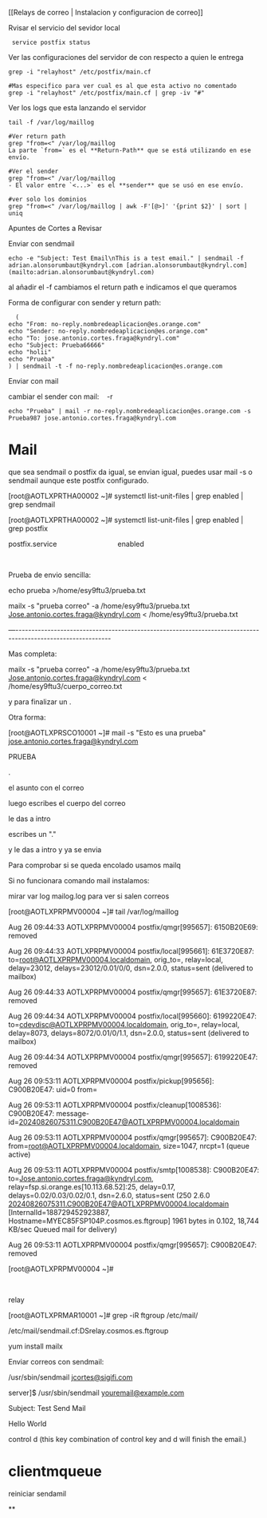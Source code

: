 [[Relays de correo | Instalacion y configuracion de correo]]

Rvisar el servicio del sevidor local 

```
 service postfix status
```

Ver las configuraciones del servidor de con respecto a quien le entrega
```
grep -i "relayhost" /etc/postfix/main.cf

#Mas especifico para ver cual es al que esta activo no comentado
grep -i "relayhost" /etc/postfix/main.cf | grep -iv "#"
```


Ver los logs que esta lanzando el servidor
```
tail -f /var/log/maillog
```


```
#Ver return path
grep "from=<" /var/log/maillog
La parte `from=` es el **Return-Path** que se está utilizando en ese envío.

#Ver el sender 
grep "from=<" /var/log/maillog
- El valor entre `<...>` es el **sender** que se usó en ese envío.

#ver solo los dominios
grep "from=<" /var/log/maillog | awk -F'[@>]' '{print $2}' | sort | uniq
```
Apuntes de Cortes a Revisar 

Enviar con sendmail  
```  
echo -e "Subject: Test Email\nThis is a test email." | sendmail -f adrian.alonsorumbaut@kyndryl.com [adrian.alonsorumbaut@kyndryl.com](mailto:adrian.alonsorumbaut@kyndryl.com)  
```  
al añadir el -f cambiamos el return path e indicamos el que queramos

Forma de configurar con sender y return path:  
```  
  (  
echo "From: no-reply.nombredeaplicacion@es.orange.com"  
echo "Sender: no-reply.nombredeaplicacion@es.orange.com"  
echo "To: jose.antonio.cortes.fraga@kyndryl.com"  
echo "Subject: Prueba66666"  
echo "holii"  
echo "Prueba"  
) | sendmail -t -f no-reply.nombredeaplicacion@es.orange.com

```

Enviar con mail

cambiar el sender con mail:    -r  
```  
echo "Prueba" | mail -r no-reply.nombredeaplicacion@es.orange.com -s Prueba987 jose.antonio.cortes.fraga@kyndryl.com

```  
  
  

# Mail

que sea sendmail o postfix da igual, se envian igual, puedes usar mail -s o sendmail aunque este postfix configurado.

[root@AOTLXPRTHA00002 ~]# systemctl list-unit-files | grep enabled | grep sendmail

[root@AOTLXPRTHA00002 ~]# systemctl list-unit-files | grep enabled | grep postfix

postfix.service                               enabled 

    

Prueba de envio sencilla:

echo prueba >/home/esy9ftu3/prueba.txt

mailx -s "prueba correo" -a /home/esy9ftu3/prueba.txt Jose.antonio.cortes.fraga@kyndryl.com < /home/esy9ftu3/prueba.txt

—------------------------------------------------------------------------------------------------------------

Mas completa:

mailx -s "prueba correo" -a /home/esy9ftu3/prueba.txt Jose.antonio.cortes.fraga@kyndryl.com < /home/esy9ftu3/cuerpo_correo.txt

y para finalizar un .

Otra forma:

[root@AOTLXPRSCO10001 ~]# mail -s "Esto es una prueba" jose.antonio.cortes.fraga@kyndryl.com

PRUEBA

.

el asunto con el correo

luego escribes el cuerpo del correo

le das a intro

escribes un "."

y le das a intro y ya se envia

Para comprobar si se queda encolado usamos mailq

Si no funcionara comando mail instalamos:

mirar var log mailog.log para ver si salen correos

[root@AOTLXPRPMV00004 ~]# tail /var/log/maillog

Aug 26 09:44:33 AOTLXPRPMV00004 postfix/qmgr[995657]: 6150B20E69: removed

Aug 26 09:44:33 AOTLXPRPMV00004 postfix/local[995661]: 61E3720E87: to=<root@AOTLXPRPMV00004.localdomain>, orig_to=<root>, relay=local, delay=23012, delays=23012/0.01/0/0, dsn=2.0.0, status=sent (delivered to mailbox)

Aug 26 09:44:33 AOTLXPRPMV00004 postfix/qmgr[995657]: 61E3720E87: removed

Aug 26 09:44:34 AOTLXPRPMV00004 postfix/local[995660]: 6199220E47: to=<cdevdisc@AOTLXPRPMV00004.localdomain>, orig_to=<cdevdisc>, relay=local, delay=8073, delays=8072/0.01/0/1.1, dsn=2.0.0, status=sent (delivered to mailbox)

Aug 26 09:44:34 AOTLXPRPMV00004 postfix/qmgr[995657]: 6199220E47: removed

Aug 26 09:53:11 AOTLXPRPMV00004 postfix/pickup[995656]: C900B20E47: uid=0 from=<root>

Aug 26 09:53:11 AOTLXPRPMV00004 postfix/cleanup[1008536]: C900B20E47: message-id=<20240826075311.C900B20E47@AOTLXPRPMV00004.localdomain>

Aug 26 09:53:11 AOTLXPRPMV00004 postfix/qmgr[995657]: C900B20E47: from=<root@AOTLXPRPMV00004.localdomain>, size=1047, nrcpt=1 (queue active)

Aug 26 09:53:11 AOTLXPRPMV00004 postfix/smtp[1008538]: C900B20E47: to=<Jose.antonio.cortes.fraga@kyndryl.com>, relay=fsp.si.orange.es[10.113.68.52]:25, delay=0.17, delays=0.02/0.03/0.02/0.1, dsn=2.6.0, status=sent (250 2.6.0 <20240826075311.C900B20E47@AOTLXPRPMV00004.localdomain> [InternalId=188729452923887, Hostname=MYEC85FSP104P.cosmos.es.ftgroup] 1961 bytes in 0.102, 18,744 KB/sec Queued mail for delivery)

Aug 26 09:53:11 AOTLXPRPMV00004 postfix/qmgr[995657]: C900B20E47: removed

[root@AOTLXPRPMV00004 ~]# 

    

relay

[root@AOTLXPRMAR10001 ~]# grep -iR ftgroup /etc/mail/

/etc/mail/sendmail.cf:DSrelay.cosmos.es.ftgroup

yum install mailx

Enviar correos con sendmail:

/usr/sbin/sendmail [jcortes@sigifi.com](mailto:jcortes@sigifi.com)

server]$ /usr/sbin/sendmail youremail@example.com

Subject: Test Send Mail

Hello World

control d (this key combination of control key and d will finish the email.)

# clientmqueue

reiniciar sendamil

**